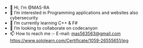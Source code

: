 - 👋 Hi, I’m @MAS-RA
- 👀 I’m interested in Programming applications and websites also cybersecurity
- 🌱 I’m currently learning C++ & F#
- 💞️ I’m looking to collaborate on codecanyon
- 📫 How to reach me :- E-mail: mas563563@gmail.com
https://www.sololearn.com/Certificate/1059-26555651/jpg
<!---
MAS-RA/MAS-RA is a ✨ special ✨ repository because its `README.md` (this file) appears on your GitHub profile.
You can click the Preview link to take a look at your changes.
--->
